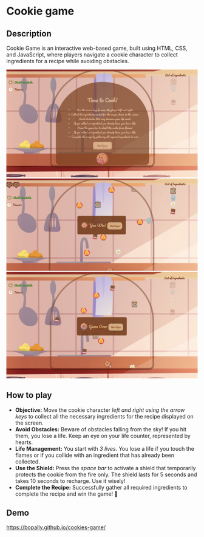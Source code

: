# Cookie game

## Description

Cookie Game is an interactive web-based game, built using HTML, CSS, and JavaScript, where players navigate a cookie character to collect ingredients for a recipe while avoiding obstacles.

![Cookie_Game_Instruction](./Images/Instructions%20Cookie-Game.png)
![Cookie_Game_Victory](./Images/Victory%20Cookie-Game.png)
![Cookie_Game_Game Over](./Images/Game-Over%20Cookie-Game.png)

## How to play

- **Objective:** Move the cookie character _left and right using the arrow keys_ to collect all the necessary ingredients for the recipe displayed on the screen.
- **Avoid Obstacles:** Beware of obstacles falling from the sky! If you hit them, you lose a life. Keep an eye on your life counter, represented by hearts.
- **Life Management:** You start with _3 lives_. You lose a life if you touch the flames or if you collide with an ingredient that has already been collected.
- **Use the Shield:** Press the _space bar_ to activate a shield that temporarily protects the cookie from the fire only. The shield lasts for 5 seconds and takes 10 seconds to recharge. Use it wisely!
- **Complete the Recipe:** Successfully gather all required ingredients to complete the recipe and win the game! 🤩

## Demo

https://bopally.github.io/cookies-game/

